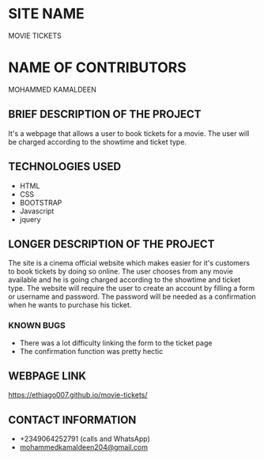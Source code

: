 # SITE NAME
MOVIE TICKETS
# NAME OF CONTRIBUTORS
MOHAMMED KAMALDEEN
## BRIEF DESCRIPTION OF THE PROJECT
It's a webpage that allows a user to book tickets for a movie. The user will be charged according to the showtime and ticket type.
## TECHNOLOGIES USED
* HTML
* CSS
* BOOTSTRAP
* Javascript
* jquery
## LONGER DESCRIPTION OF THE PROJECT
The site is a cinema official website which makes easier for it's customers to book tickets by doing so online. The user chooses from any movie available and he is going charged according to the showtime and ticket type. The website will require the user to create an account by filling a form or username and password. The password will be needed as a confirmation when he wants to purchase his ticket.
### KNOWN BUGS
* There was a lot difficulty linking the form to the ticket page
* The confirmation function was pretty hectic

## WEBPAGE LINK
https://ethiago007.github.io/movie-tickets/
## CONTACT INFORMATION
* +2349064252791 (calls and WhatsApp)
* mohammedkamaldeen204@gmail.com